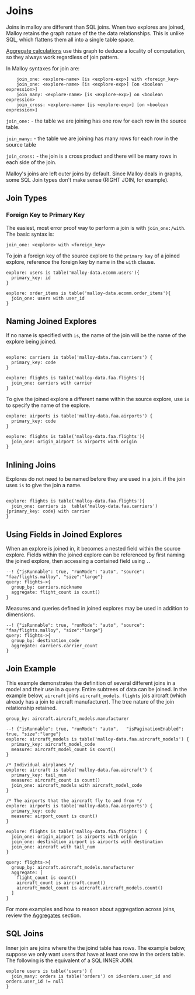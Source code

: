 # Joins

Joins in malloy are different than SQL joins.  Wnen two explores are joined,
Malloy retains the graph nature of the the data relationships. This is unlike
SQL, which flattens them all into a single table space.

[Aggregate calculations](aggregates.md) use this graph to deduce
a locality of computation, so they always work regardless of join pattern.

In Malloy syntaxes for join are:

```
    join_one: <explore-name> [is <explore-exp>] with <foreign_key>
    join_one: <explore-name> [is <explore-exp>] [on <boolean expression>]
    join_many: <explore-name> [is <explore-exp>] on <boolean expression>
    join_cross: <explore-name> [is <explore-exp>] [on <boolean expression>]
```

`join_one:` - the table we are joining has one row for each row in the source table.

`join_many:` - the table we are joining has many rows for each row in the source table

`join_cross:` - the join is a cross product and there will be many rows in each side of the join.

Malloy's joins are left outer joins by default.
Since Malloy deals in graphs, some SQL Join types don't make sense (RIGHT JOIN, for example).


## Join Types

### Foreign Key to Primary Key

The easiest, most error proof way to perform a join is with `join_one:/with`.  The basic syntax is:

`join_one: <explore> with <foreign_key>`

To join a foreign key of the source explore to the `primary key` of a joined explore, reference the foreign key by name in the `with` clause.

```malloy
explore: users is table('malloy-data.ecomm.users'){
  primary_key: id
}

explore: order_items is table('malloy-data.ecomm.order_items'){
  join_one: users with user_id
}
```

## Naming Joined Explores

If no name is specified with `is`, the name of the join will be the name of the
explore being joined.

```malloy

explore: carriers is table('malloy-data.faa.carriers') {
  primary_key: code
}

explore: flights is table('malloy-data.faa.flights'){
  join_one: carriers with carrier
}
```

To give the joined explore a different name within the source explore, use `is` to specify the name of the explore.

```malloy
explore: airports is table('malloy-data.faa.airports') {
  primary_key: code
}

explore: flights is table('malloy-data.faa.flights'){
  join_one: origin_airport is airports with origin
}
```

## Inlining Joins

Explores do not need to be named before they are used in a join. if the join
uses `is` to give the join a name.

```malloy

explore: flights is table('malloy-data.faa.flights'){
  join_one: carriers is  table('malloy-data.faa.carriers'){primary_key: code} with carrier
}
```

## Using Fields in Joined Explores

When an explore is joined in, it becomes a nested field within the source explore. Fields within the joined explore can be referenced by first naming the joined explore, then accessing a contained field using `.`.

```malloy
--! {"isRunnable": true, "runMode": "auto", "source": "faa/flights.malloy", "size":"large"}
query: flights->{
  group_by: carriers.nickname
  aggregate: flight_count is count()
}
```

Measures and queries defined in joined explores may be used in addition to dimensions.

```malloy
--! {"isRunnable": true, "runMode": "auto", "source": "faa/flights.malloy", "size":"large"}
query: flights->{
  group_by: destination_code
  aggregate: carriers.carrier_count
}
```

## Join Example

This example demonstrates the definition of several different joins in a model and their use in a query.
Entire subtrees of data can be joined.  In the example below, `aircraft` joins `aircraft_models`.  `flights`
jois aircraft (which already has a join to aircraft manufacturer).  The tree nature of the join relationship
retained.

  `group_by: aircraft.aircraft_models.manufacturer`

```malloy
--! {"isRunnable": true, "runMode": "auto",   "isPaginationEnabled": true, "size":"large"}
explore: aircraft_models is table('malloy-data.faa.aircraft_models') {
  primary_key: aircraft_model_code
  measure: aircraft_model_count is count()
}

/* Individual airplanes */
explore: aircraft is table('malloy-data.faa.aircraft') {
  primary_key: tail_num
  measure: aircraft_count is count()
  join_one: aircraft_models with aircraft_model_code
}

/* The airports that the aircraft fly to and from */
explore: airports is table('malloy-data.faa.airports') {
  primary_key: code
  measure: airport_count is count()
}

explore: flights is table('malloy-data.faa.flights') {
  join_one: origin_airport is airports with origin
  join_one: destination_airport is airports with destination
  join_one: aircraft with tail_num
}

query: flights->{
  group_by: aircraft.aircraft_models.manufacturer
  aggregate: [
    flight_count is count()
    aircraft_count is aircraft.count()
    aircraft_model_count is aircraft.aircraft_models.count()
  ]
}
```

For more examples and how to reason about aggregation across joins, review the [Aggregates](aggregates.md) section.

## SQL Joins

Inner join are joins where the the joind table has rows.  The example below, suppose we only want users that have at least one row in the orders table.  The following is the equivalent of a SQL  INNER JOIN.

```malloy
explore users is table('users') {
  join_many: orders is table('orders') on id=orders.user_id and orders.user_id != null
}
```

